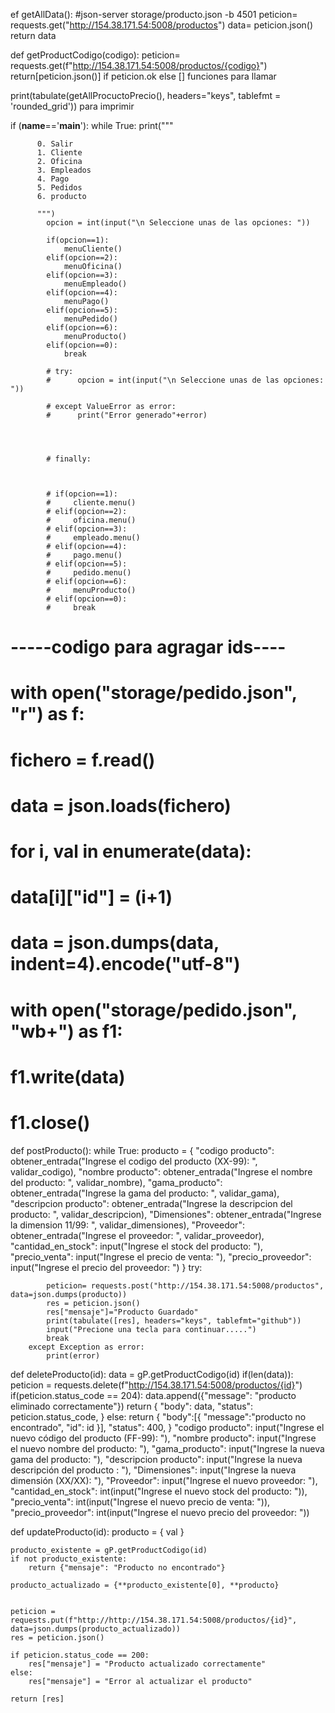 ef getAllData():
    #json-server storage/producto.json -b 4501 
    peticion= requests.get("http://154.38.171.54:5008/productos")
    data= peticion.json()
    return data

def getProductCodigo(codigo):
    peticion= requests.get(f"http://154.38.171.54:5008/productos/{codigo}")
    return[peticion.json()] if peticion.ok else []
funciones para llamar

print(tabulate(getAllProcuctoPrecio(), headers="keys", tablefmt = 'rounded_grid'))
para imprimir


if (__name__=='__main__'):
    while True:
            print("""

       
   
          0. Salir
          1. Cliente
          2. Oficina
          3. Empleados
          4. Pago
          5. Pedidos 
          6. producto
          
          """)
            opcion = int(input("\n Seleccione unas de las opciones: "))
            
            if(opcion==1):
                menuCliente()
            elif(opcion==2):
                menuOficina()
            elif(opcion==3):
                menuEmpleado()
            elif(opcion==4):
                menuPago()
            elif(opcion==5):
                menuPedido()
            elif(opcion==6):
                menuProducto()  
            elif(opcion==0):
                break           
    
            # try:
            #      opcion = int(input("\n Seleccione unas de las opciones: "))
            
            # except ValueError as error:
            #      print("Error generado"+error)

            
                 
            
            # finally:



            # if(opcion==1):
            #     cliente.menu()
            # elif(opcion==2):
            #     oficina.menu()
            # elif(opcion==3):
            #     empleado.menu()
            # elif(opcion==4):
            #     pago.menu()
            # elif(opcion==5):
            #     pedido.menu()
            # elif(opcion==6):
            #     menuProducto()  
            # elif(opcion==0):
            #     break           


# -----codigo para agragar ids----
             
            

# with open("storage/pedido.json", "r") as f:
#     fichero = f.read()
#     data = json.loads(fichero)
#     for i, val in enumerate(data):
#         data[i]["id"] = (i+1)
#     data = json.dumps(data, indent=4).encode("utf-8")
#     with open("storage/pedido.json", "wb+") as f1:
#         f1.write(data)
#         f1.close()


def postProducto():
    while True:
        producto = {
            "codigo producto": obtener_entrada("Ingrese el codigo del producto (XX-99): ", validar_codigo),
                "nombre producto": obtener_entrada("Ingrese el nombre del producto: ", validar_nombre),
                "gama_producto": obtener_entrada("Ingrese la gama del producto: ", validar_gama),
                "descripcion producto": obtener_entrada("Ingrese la descripcion del producto: ", validar_descripcion),
                "Dimensiones": obtener_entrada("Ingrese la dimension 11/99: ", validar_dimensiones),
                "Proveedor": obtener_entrada("Ingrese el proveedor: ", validar_proveedor),
                "cantidad_en_stock": input("Ingrese el stock del producto: "),
                "precio_venta": input("Ingrese el precio de venta: "),
                "precio_proveedor": input("Ingrese el precio del proveedor: ")
    }
        try:

            
                
            peticion= requests.post("http://154.38.171.54:5008/productos", data=json.dumps(producto))
            res = peticion.json()
            res["mensaje"]="Producto Guardado"
            print(tabulate([res], headers="keys", tablefmt="github"))
            input("Precione una tecla para continuar.....")
            break
        except Exception as error:
            print(error)

def deleteProducto(id):
    data = gP.getProductCodigo(id)
    if(len(data)):
        peticion = requests.delete(f"http://154.38.171.54:5008/productos/{id}")
        if(peticion.status_code == 204):
            data.append({"message": "producto eliminado correctamente"})
            return {
                "body": data, 
                "status": peticion.status_code,
            }
    else:
        return {
            "body":[{
                "message":"producto no encontrado",
                "id": id
            }],
            "status": 400,
        }
"codigo producto": input("Ingrese el nuevo código del producto (FF-99): "),
        "nombre producto": input("Ingrese el nuevo nombre del producto: "),
        "gama_producto": input("Ingrese la nueva gama del producto: "),
        "descripcion producto": input("Ingrese la nueva descripción del producto : "),
        "Dimensiones": input("Ingrese la nueva dimensión (XX/XX): "),
        "Proveedor": input("Ingrese el nuevo proveedor: "),
        "cantidad_en_stock": int(input("Ingrese el nuevo stock del producto: ")),
        "precio_venta": int(input("Ingrese el nuevo precio de venta: ")),
        "precio_proveedor": int(input("Ingrese el nuevo precio del proveedor: "))

def updateProducto(id):
    producto = {
        val
    }

    producto_existente = gP.getProductCodigo(id)
    if not producto_existente:
        return {"mensaje": "Producto no encontrado"}

    producto_actualizado = {**producto_existente[0], **producto}


    peticion = requests.put(f"http://http://154.38.171.54:5008/productos/{id}", data=json.dumps(producto_actualizado))
    res = peticion.json()

    if peticion.status_code == 200:
        res["mensaje"] = "Producto actualizado correctamente"
    else:
        res["mensaje"] = "Error al actualizar el producto"
    
    return [res]
